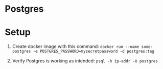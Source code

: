 # Postgres
# Setup

1. Create docker image with this command: `docker run --name some-postgres -e POSTGRES_PASSWORD=mysecretpassword -d postgres:tag`

2. Verify Postgres is working as intended: `psql -h ip-addr -U postgres`